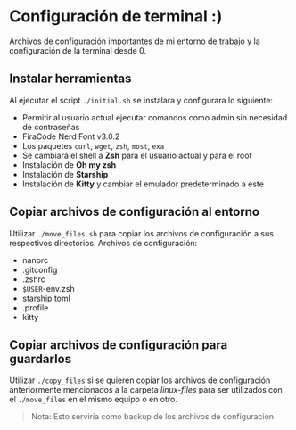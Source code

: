 # Configuración de terminal :)

Archivos de configuración importantes de mi entorno de trabajo y la configuración de la terminal desde 0.

## Instalar herramientas

Al ejecutar el script `./initial.sh` se instalara y configurara lo siguiente:

- Permitir al usuario actual ejecutar comandos como admin sin necesidad de contraseñas
- FiraCode Nerd Font v3.0.2
- Los paquetes `curl`, `wget`, `zsh`, `most`, `exa`
- Se cambiará el shell a **Zsh** para el usuario actual y para el root
- Instalación de **Oh my zsh**
- Instalación de **Starship**
- Instalación de **Kitty** y cambiar el emulador predeterminado a este

## Copiar archivos de configuración al entorno

Utilizar `./move_files.sh` para copiar los archivos de configuración a sus respectivos directorios. Archivos de configuración:

- nanorc
- .gitconfig
- .zshrc
- `$USER`-env.zsh
- starship.toml
- .profile
- kitty

## Copiar archivos de configuración para guardarlos

Utilizar `./copy_files` si se quieren copiar los archivos de configuración anteriormente mencionados a la carpeta _linux-files_ para ser utilizados con el `./move_files` en el mismo equipo o en otro.

> Nota: Esto serviría como backup de los archivos de configuración.
